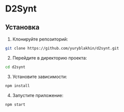# D2Synt

## Установка

1. Клонируйте репозиторий:
```bash
git clone https://github.com/yuryblakhin/d2synt.git
```

2. Перейдите в директорию проекта:
```bash
cd d2synt
```

3. Установите зависимости:
```bash
npm install
```

4. Запустите приложение:
```bash
npm start
```